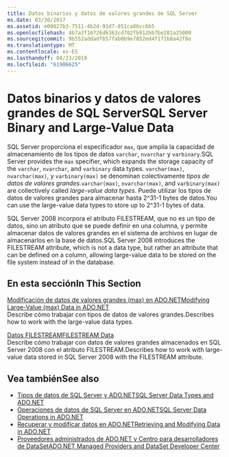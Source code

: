 ```yaml
---
title: Datos binarios y datos de valores grandes de SQL Server
ms.date: 03/30/2017
ms.assetid: e00827b3-7511-4b2d-91d7-851ca86cc6b5
ms.openlocfilehash: 4b7a3f16726d6363cd702fb912bb7be281a25000
ms.sourcegitcommit: 9b552addadfb57fab0b9e7852ed4f1f1b8a42f8e
ms.translationtype: MT
ms.contentlocale: es-ES
ms.lasthandoff: 04/23/2019
ms.locfileid: "61906625"
---
```

# <a name="sql-server-binary-and-large-value-data"></a><span data-ttu-id="4ad18-102">Datos binarios y datos de valores grandes de SQL Server</span><span class="sxs-lookup"><span data-stu-id="4ad18-102">SQL Server Binary and Large-Value Data</span></span>
<span data-ttu-id="4ad18-103">SQL Server proporciona el especificador `max`, que amplía la capacidad de almacenamiento de los tipos de datos `varchar`, `nvarchar` y `varbinary`.</span><span class="sxs-lookup"><span data-stu-id="4ad18-103">SQL Server provides the `max` specifier, which expands the storage capacity of the `varchar`, `nvarchar`, and `varbinary` data types.</span></span> <span data-ttu-id="4ad18-104">`varchar(max)`, `nvarchar(max)`, y `varbinary(max)` se denominan colectivamente *tipos de datos de valores grandes*.</span><span class="sxs-lookup"><span data-stu-id="4ad18-104">`varchar(max)`, `nvarchar(max)`, and `varbinary(max)` are collectively called *large-value data types*.</span></span> <span data-ttu-id="4ad18-105">Puede utilizar los tipos de datos de valores grandes para almacenar hasta 2^31-1 bytes de datos.</span><span class="sxs-lookup"><span data-stu-id="4ad18-105">You can use the large-value data types to store up to 2^31-1 bytes of data.</span></span>  
  
 <span data-ttu-id="4ad18-106">SQL Server 2008 incorpora el atributo FILESTREAM, que no es un tipo de datos, sino un atributo que se puede definir en una columna, y permite almacenar datos de valores grandes en el sistema de archivos en lugar de almacenarlos en la base de datos.</span><span class="sxs-lookup"><span data-stu-id="4ad18-106">SQL Server 2008 introduces the FILESTREAM attribute, which is not a data type, but rather an attribute that can be defined on a column, allowing large-value data to be stored on the file system instead of in the database.</span></span>  
  
## <a name="in-this-section"></a><span data-ttu-id="4ad18-107">En esta sección</span><span class="sxs-lookup"><span data-stu-id="4ad18-107">In This Section</span></span>  
 [<span data-ttu-id="4ad18-108">Modificación de datos de valores grandes (max) en ADO.NET</span><span class="sxs-lookup"><span data-stu-id="4ad18-108">Modifying Large-Value (max) Data in ADO.NET</span></span>](../../../../../docs/framework/data/adonet/sql/modifying-large-value-max-data.md)  
 <span data-ttu-id="4ad18-109">Describe cómo trabajar con tipos de datos de valores grandes.</span><span class="sxs-lookup"><span data-stu-id="4ad18-109">Describes how to work with the large-value data types.</span></span>  
  
 [<span data-ttu-id="4ad18-110">Datos FILESTREAM</span><span class="sxs-lookup"><span data-stu-id="4ad18-110">FILESTREAM Data</span></span>](../../../../../docs/framework/data/adonet/sql/filestream-data.md)  
 <span data-ttu-id="4ad18-111">Describe cómo trabajar con datos de valores grandes almacenados en SQL Server 2008 con el atributo FILESTREAM.</span><span class="sxs-lookup"><span data-stu-id="4ad18-111">Describes how to work with large-value data stored in SQL Server 2008 with the FILESTREAM attribute.</span></span>  
  
## <a name="see-also"></a><span data-ttu-id="4ad18-112">Vea también</span><span class="sxs-lookup"><span data-stu-id="4ad18-112">See also</span></span>

- [<span data-ttu-id="4ad18-113">Tipos de datos de SQL Server y ADO.NET</span><span class="sxs-lookup"><span data-stu-id="4ad18-113">SQL Server Data Types and ADO.NET</span></span>](../../../../../docs/framework/data/adonet/sql/sql-server-data-types.md)
- [<span data-ttu-id="4ad18-114">Operaciones de datos de SQL Server en ADO.NET</span><span class="sxs-lookup"><span data-stu-id="4ad18-114">SQL Server Data Operations in ADO.NET</span></span>](../../../../../docs/framework/data/adonet/sql/sql-server-data-operations.md)
- [<span data-ttu-id="4ad18-115">Recuperar y modificar datos en ADO.NET</span><span class="sxs-lookup"><span data-stu-id="4ad18-115">Retrieving and Modifying Data in ADO.NET</span></span>](../../../../../docs/framework/data/adonet/retrieving-and-modifying-data.md)
- [<span data-ttu-id="4ad18-116">Proveedores administrados de ADO.NET y Centro para desarrolladores de DataSet</span><span class="sxs-lookup"><span data-stu-id="4ad18-116">ADO.NET Managed Providers and DataSet Developer Center</span></span>](https://go.microsoft.com/fwlink/?LinkId=217917)
